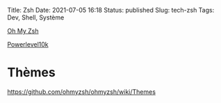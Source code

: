 Title: Zsh
Date: 2021-07-05 16:18
Status: published
Slug: tech-zsh
Tags: Dev, Shell, Système



[Oh My Zsh](https://github.com/ohmyzsh/ohmyzsh)

[Powerlevel10k](https://github.com/romkatv/powerlevel10k)

# Thèmes

<https://github.com/ohmyzsh/ohmyzsh/wiki/Themes>
